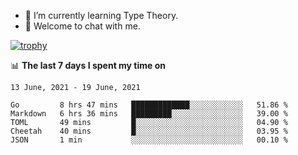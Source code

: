 <!--
### Hi there 👋

- 🤔 I was learning formal verification with Coq formally, but want to **build things** now.
- 😬 I am broadly interested in **computer systems** and **programming languages** (just a beginner 🥺).
- 🤩 (I hope I can) code for fun!

<img src="https://github-readme-stats.vercel.app/api?username=xxchan&show_icons=true&icon_color=0366d6&text_color=24292e&bg_color=ffffff&hide_title=true" />

---
-->


- 🌱 I’m currently learning Type Theory.
- 💬 Welcome to chat with me.


[![trophy](https://github-profile-trophy.vercel.app/?username=xxchan&theme=flat)](https://github.com/xxchan)


📊 **The last 7 days I spent my time on** 

<!--START_SECTION:waka-->
```text
13 June, 2021 - 19 June, 2021

Go         8 hrs 47 mins   █████████████░░░░░░░░░░░░   51.86 % 
Markdown   6 hrs 36 mins   █████████░░░░░░░░░░░░░░░░   39.00 % 
TOML       49 mins         █░░░░░░░░░░░░░░░░░░░░░░░░   04.90 % 
Cheetah    40 mins         █░░░░░░░░░░░░░░░░░░░░░░░░   03.95 % 
JSON       1 min           ░░░░░░░░░░░░░░░░░░░░░░░░░   00.10 %
```
<!--END_SECTION:waka-->

<!--
**xxchan/xxchan** is a ✨ _special_ ✨ repository because its `README.md` (this file) appears on your GitHub profile.

Here are some ideas to get you started:

- 🔭 I’m currently working on ...
- 🌱 I’m currently learning ...
- 👯 I’m looking to collaborate on ...
- 🤔 I’m looking for help with ...
- 💬 Ask me about ...
- 📫 How to reach me: ...
- 😄 Pronouns: ...
- ⚡ Fun fact: ...
-->
